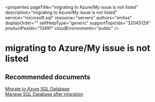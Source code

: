 <properties
	pageTitle="migrating to Azure/My issue is not listed"
	description="migrating to Azure/My issue is not listed"
	service="microsoft.sql"
	resource="servers"
	authors="emlisa"
	displayOrder=""
	selfHelpType="generic"
	supportTopicIds="32045129"
	productPesIds="13491"​
	cloudEnvironments="public"
/>

# migrating to Azure/My issue is not listed

## **Recommended documents**

[Migrate to Azure SQL Database](https://docs.microsoft.com/en-us/azure/sql-database/sql-database-cloud-migrate/)<br>
[Manage SQL Database after migration](https://docs.microsoft.com/en-us/azure/sql-database/sql-database-manage-after-migration/)